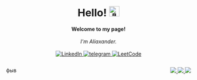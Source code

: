 <h1 align="center">Hello! <img src="https://avatars.githubusercontent.com/u/83663932?v=4" width="28px" alt="👋"></h1>

<p align="center" >
    <b>Welcome to my page!</b><br><br>
    <i>
        I'm Aliaxander.<br>
    </i><br>
    <a href="https://www.linkedin.com/in/%D0%B0%D0%BB%D0%B5%D0%BA%D1%81%D0%B0%D0%BD%D0%B4%D1%80-%D1%81%D0%B0%D1%85%D0%B0%D1%86%D0%BA%D0%B8%D0%B9-2a505a271/">
        <img src="https://img.shields.io/badge/LinkedIn-blue?style=flat-square&logo=linkedin" alt="LinkedIn">
    </a>
    <a href="https://t.me/sanyajo">
        <img src="https://img.shields.io/badge/Email-blue?style=flat-square&logo=gmail&logoColor=white" alt="telegram">
    </a>
    <a href="https://leetcode.com/Sanyajo/">
        <img src="https://img.shields.io/badge/LeetCode-blue?style=flat-square&logo=LeetCode" alt="LeetCode">
    </a>
</p>

<div style="display: flex;">
  <div style="flex: 1; margin-right: 20px;">
    <p align="left">
    фыв
     </p>

  </div>
  <div style="flex: 1; margin-left: 20px;">
    <p align="right">
      <a href="https://github.com/Sanyajo">
        <img src="https://github-profile-summary-cards.vercel.app/api/cards/profile-details?username=sanyajo&theme=transparent" />
      </a>
      <a href="https://github.com/Sanyajo">
        <img src="https://github-readme-streak-stats.herokuapp.com/?user=sanyajo&hide_border=true&card_width=338&theme=transparent" />
      </a>
      <a href="https://github.com/Sanyajo">
        <img src="http://github-profile-summary-cards.vercel.app/api/cards/stats?username=sanyajo&theme=transparent" />
      </a>
    </p>

  </div>
</div>
